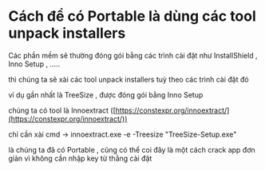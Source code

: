# Cách để có Portable là dùng các tool unpack installers

Các phần mềm sẽ thường đóng gói bằng các trình cài đặt như InstallShield , Inno Setup , .....

thì chúng ta sẽ xài các tool unpack installers tuỳ theo các trình cài đặt đó

ví dụ gần nhất là TreeSize , được đóng gói bằng Inno Setup

chúng ta có tool là Innoextract ([https://constexpr.org/innoextract/](https://constexpr.org/innoextract/))

chỉ cần xài cmd -> innoextract.exe -e -Treesize "TreeSize-Setup.exe"

là chúng ta đã có Portable , cũng có thể coi đây là một cách crack app đơn giản vì không cần nhập key từ thằng cài đặt

